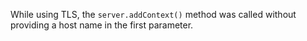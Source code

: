 
While using TLS, the `server.addContext()` method was called without providing
a host name in the first parameter.

<a id="ERR_TLS_SESSION_ATTACK"></a>
